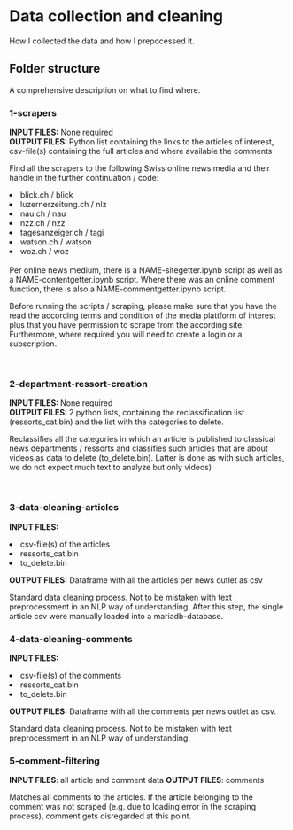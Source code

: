 # Data collection and cleaning

How I collected the data and how I prepocessed it.

## Folder structure
A comprehensive description on what to find where.

### 1-scrapers
<b> INPUT FILES:</b>  None required <br>
<b> OUTPUT FILES: </b> Python list containing the links to the articles of interest, csv-file(s) containing the full articles and where available the comments

Find all the scrapers to the following Swiss online news media and their handle in the further continuation / code:

<li> blick.ch / blick </li>
<li> luzernerzeitung.ch / nlz</li>
<li> nau.ch / nau </li>
<li> nzz.ch / nzz </li>
<li> tagesanzeiger.ch / tagi </li>
<li> watson.ch  / watson </li>
<li> woz.ch / woz </li>

<br>
Per online news medium, there is a NAME-sitegetter.ipynb script as well as a NAME-contentgetter.ipynb script. Where there was an online comment function, there is also a NAME-commentgetter.ipynb script.

Before running the scripts / scraping, please make sure that you have the read the according terms and condition of the media plattform of interest plus that you have permission to scrape from the according site. Furthermore, where required you will need to create a login or a subscription.

<br>

### 2-department-ressort-creation 
<b> INPUT FILES: </b> None required <br>
<b> OUTPUT FILES: </b>  2 python lists, containing the reclassification list (ressorts_cat.bin) and the list with the categories to delete. 

Reclassifies all the categories in which an article is published to classical news departments / ressorts and classifies such articles that are about videos as data to delete (to_delete.bin). Latter is done as with such articles, we do not expect much text to analyze but only videos) 

<br>

### 3-data-cleaning-articles
<b>INPUT FILES:</b> 
<li> csv-file(s) of the articles </li>
<li> ressorts_cat.bin </li>
<li> to_delete.bin </li
 <p></p>
<b> OUTPUT FILES:</b>  Dataframe with all the articles per news outlet as csv
<p></p>
Standard data cleaning process. Not to be mistaken with text preprocessment in an NLP way of understanding. After this step, the single article csv were manually loaded into a mariadb-database.
<br>
<p></p>
 
### 4-data-cleaning-comments
<b>INPUT FILES:</b> 
<li> csv-file(s) of the comments </li>
<li> ressorts_cat.bin </li>
<li> to_delete.bin </li
<p></p>
<b> OUTPUT FILES:</b>  Dataframe with all the comments per news outlet as csv.
<p></p>
Standard data cleaning process. Not to be mistaken with text preprocessment in an NLP way of understanding.
<br>
<p></p>

### 5-comment-filtering
<b>INPUT FILES</b>: all article and comment data
<b>OUTPUT FILES</b>: comments

Matches all comments to the articles. If the article belonging to the comment was not scraped (e.g. due to loading error in the scraping process), comment gets disregarded at this point.

